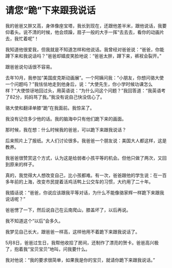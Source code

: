 # 请您“跪”下来跟我说话

我的爸爸又胖又高，身体像座宝塔，我长到现在，还跟他差半米，跟他说话，我要仰着头。说不清的时候，他会烦躁，扇子一般的大手一挥“去去去，看你的动画片去，我忙着呢”！

我知道他很爱我，但我就是不知道怎样和他说话。我曾经对爸爸说：“爸爸，你能蹲下来和我说话吗？”爸爸却嬉皮笑脸地说：“爸爸太胖，蹲下来，裤衩会裂开。”

跟爸爸说句话很不容易。

去年10月，我参加“美国皮克斯动画展”。一个阿姨问我：“小朋友，你想问骆大使一个问题吗？”我怯怯地走到他身后，说：“大使先生，你小学时候功课怎么样？”大使惊讶地回过头，用英语说：“为什么问这个问题？”我回答道：“我英语考了82分，妈妈骂了我。”我没有说自己快没信心了。

骆大使和翻译单膝“跪”在我面前。我惊呆了。

我没有记住多少他的话。我的脑海中只有他们跪下来的画面。

那时候，我在想：什么时候我的爸爸，可以跪下来跟我说话？

后来照片上了报纸。大人们讨论很多。我爸爸一个朋友说：美国大人都这样，这是教养。

我爸爸很赞赏这个方式，认为这是给弱者小孩平等的机会。但他只做了两次，又回到原来的样子。

真的，我觉得大人想改变自己，比小孩都难。有一次，爸爸跟他的学生说：在一百多年前的上海，改变市民提着活鸡活鸭上公交车的习惯，大约用了二十年。

我插话说：“爸爸，你说应该跟我平等对话，为什么不能像骆家辉一样跪下来跟我说话呢？”

爸爸愣了一下，然后说自己在云南爬山，膝盖坏了，以后再说。

我不知道这个“以后”会多久。

我梦见自己长大，跟爸爸一样高，这样他用不着跪下来跟我说话了。

5月8日，爸爸过生日，我帮他收拾了房间，还制作了漂亮的贺卡。爸爸高兴极了，抱着我“宝贝宝贝”地叫，问我要什么。

我对他说：“我的要求很简单，如果我是你的宝贝，就请你跪下来跟我说话。”